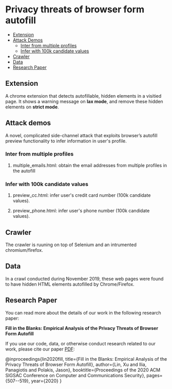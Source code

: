 
# Privacy threats of browser form autofill

- [Extension](#Extension)
- [Attack Demos](#Attack-demos)
    - [Inter from multiple profiles](#Inter-from-multiple-profiles)
    - [Infer with 100k candidate values](#Infer-with-100k-candidate-values)
- [Crawler](#crawler)
- [Data](#data)
- [Research Paper](#Research-Paper)

## Extension
A chrome extension that detects autofillable, hidden elements in a visitied page. It shows a warning message on **lax mode**, and remove these hidden elements on **strict mode**.

## Attack demos
A novel, complicated side-channel attack that exploits browser’s autofill preview functionality to infer information in user's profile.

### Inter from multiple profiles

1. multiple_emails.html: obtain the email addresses from multiple profiles in the autofill

### Infer with 100k candidate values
1. preview_cc.html: infer user's credit card number (100k candidate values).

2. preview_phone.html: infer user's phone number (100k candidate values).

## Crawler
The crawler is ruuning on top of Selenium and an intrumented chromium/firefox.

## Data
In a crawl conducted during November 2019, these web pages were found to have hidden HTML elements autofilled by Chrome/Firefox.

## Research Paper
You can read more about the details of our work in the following research paper:

**Fill in the Blanks: Empirical Analysis of the Privacy Threats of Browser Form Autofill**

If you use our code, data, or otherwise conduct research related to our work, please cite our paper [PDF](https://dl.acm.org/doi/pdf/10.1145/3372297.3417271):

@inproceedings{lin2020fill,
  title={Fill in the Blanks: Empirical Analysis of the Privacy Threats of Browser Form Autofill},
  author={Lin, Xu and Ilia, Panagiotis and Polakis, Jason},
  booktitle={Proceedings of the 2020 ACM SIGSAC Conference on Computer and Communications Security},
  pages={507--519},
  year={2020}
}
